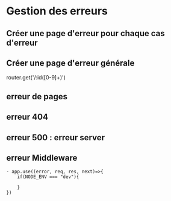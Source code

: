# Gestion des erreurs
## Créer une page d'erreur pour chaque cas d'erreur

## Créer une page d'erreur générale


router.get('/:id([0-9]+)')



## erreur de pages 
## erreur 404
## erreur 500 : erreur server


## erreur Middleware 
	- app.use((error, req, res, next)=>{
		if(NODE_ENV === "dev"){
			
		}
	})
